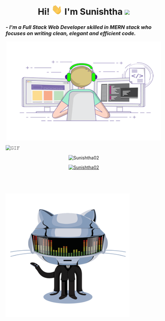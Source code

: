 <h1 align="center">
    Hi!
    <img src="https://raw.githubusercontent.com/ABSphreak/ABSphreak/master/gifs/Hi.gif" width="35">
    I'm Sunishtha
    <img src="https://camo.githubusercontent.com/d3359cb00ab0b5ed8f2e1fe3fceb4fbaf3b614340f8c0db99c17b9f50b351770/68747470733a2f2f656d6f6a69732e736c61636b6d6f6a69732e636f6d2f656d6f6a69732f696d616765732f313533313834393433302f343234362f626c6f622d73756e676c61737365732e6769663f31353331383439343330" width="35">
</h1>

<h3>
    <i>- I'm a Full Stack Web Developer skilled in MERN stack who focuses on writing clean, elegant and efficient code.</i>
</h3>
<p align="center"><img align="center" alt="gif" src="https://github.com/Sunishtha02/Sunishtha02/blob/main/gif.gif" width="500" height="320"></p>
<a target="_blank"><img align="center" height="400" width="400" alt="𝙶𝙸𝙵" src="https://github.com/sunishtha02/sunishtha02/blob/main/cutecartoon.gif?raw=true"></a>
<br/>


<p align="center"> <img src="https://komarev.com/ghpvc/?username=Sunishtha02&label=Profile%20views&color=0e75b6&style=flat" alt="Sunishtha02" /> </p>

<p align="center"> <a href="https://github.com/ryo-ma/github-profile-trophy&hide=Shell&border_radius=0&theme=dark"><img src="https://github-profile-trophy.vercel.app/?username=Sunishtha02" alt="Sunishtha02" /></a> </p>

<p align="center"> <a href="https://twitter.com/" target="blank"><img src="https://img.shields.io/twitter/follow/?logo=twitter&style=for-the-badge" alt="" /></a> </p>

<br/>

<a target="_blank"><img align="left" height="400" width="400" alt="𝙶𝙸𝙵" src="https://github.com/UjjwalSk/UjjwalSk/blob/main/github.gif?raw=true"></a>
<br/>
